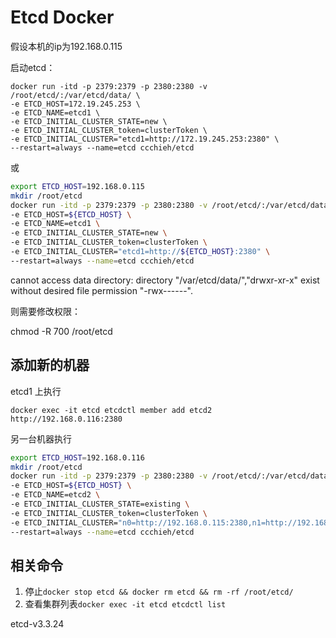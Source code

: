 # Etcd Docker

假设本机的ip为192.168.0.115

启动etcd：

```shell
docker run -itd -p 2379:2379 -p 2380:2380 -v /root/etcd/:/var/etcd/data/ \
-e ETCD_HOST=172.19.245.253 \
-e ETCD_NAME=etcd1 \
-e ETCD_INITIAL_CLUSTER_STATE=new \
-e ETCD_INITIAL_CLUSTER_token=clusterToken \
-e ETCD_INITIAL_CLUSTER="etcd1=http://172.19.245.253:2380" \
--restart=always --name=etcd ccchieh/etcd
```

或

```bash
export ETCD_HOST=192.168.0.115
mkdir /root/etcd
docker run -itd -p 2379:2379 -p 2380:2380 -v /root/etcd/:/var/etcd/data/ \
-e ETCD_HOST=${ETCD_HOST} \
-e ETCD_NAME=etcd1 \
-e ETCD_INITIAL_CLUSTER_STATE=new \
-e ETCD_INITIAL_CLUSTER_token=clusterToken \
-e ETCD_INITIAL_CLUSTER="etcd1=http://${ETCD_HOST}:2380" \
--restart=always --name=etcd ccchieh/etcd
```

cannot access data directory: directory "/var/etcd/data/","drwxr-xr-x" exist without desired file permission "-rwx------".

则需要修改权限：

chmod -R 700 /root/etcd

## 添加新的机器

etcd1 上执行

`docker exec -it etcd etcdctl member add etcd2 http://192.168.0.116:2380`

另一台机器执行

```bash
export ETCD_HOST=192.168.0.116
mkdir /root/etcd
docker run -itd -p 2379:2379 -p 2380:2380 -v /root/etcd/:/var/etcd/data/ \
-e ETCD_HOST=${ETCD_HOST} \
-e ETCD_NAME=etcd2 \
-e ETCD_INITIAL_CLUSTER_STATE=existing \
-e ETCD_INITIAL_CLUSTER_token=clusterToken \
-e ETCD_INITIAL_CLUSTER="n0=http://192.168.0.115:2380,n1=http://192.168.0.116:2380" \
--restart=always --name=etcd ccchieh/etcd
```

## 相关命令
1. 停止`docker stop etcd && docker rm etcd && rm -rf /root/etcd/`
2. 查看集群列表`docker exec -it etcd etcdctl list`


etcd-v3.3.24
